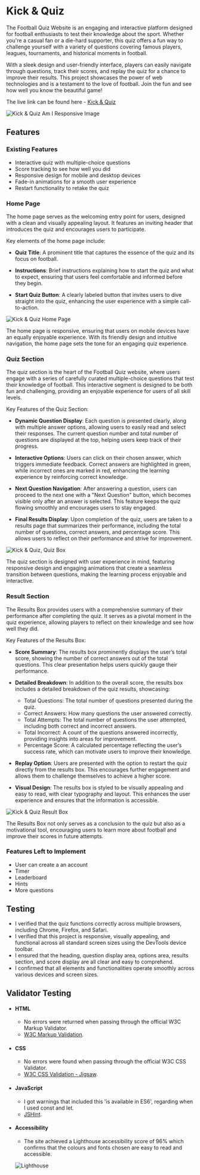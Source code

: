 # Kick & Quiz

The Football Quiz Website is an engaging and interactive platform designed for football enthusiasts to test their knowledge about the sport. Whether you're a casual fan or a die-hard supporter, this quiz offers a fun way to challenge yourself with a variety of questions covering famous players, leagues, tournaments, and historical moments in football.

With a sleek design and user-friendly interface, players can easily navigate through questions, track their scores, and replay the quiz for a chance to improve their results. This project showcases the power of web technologies and is a testament to the love of football. Join the fun and see how well you know the beautiful game!

The live link can be found here - [Kick & Quiz](https://esteban-jr.github.io/Kick-Quiz/)

![Kick & Quiz Am I Responsive Image](./assets/images/responsive.png)

## Features

### Existing Features

- Interactive quiz with multiple-choice questions
- Score tracking to see how well you did
- Responsive design for mobile and desktop devices
- Fade-in animations for a smooth user experience
- Restart functionality to retake the quiz

### Home Page

The home page serves as the welcoming entry point for users, designed with a clean and visually appealing layout. It features an inviting header that introduces the quiz and encourages users to participate.

Key elements of the home page include:
- **Quiz Title**: A prominent title that captures the essence of the quiz and its focus on football.

- **Instructions**: Brief instructions explaining how to start the quiz and what to expect, ensuring that users feel comfortable and informed before they begin.

- **Start Quiz Button**: A clearly labeled button that invites users to dive straight into the quiz, enhancing the user experience with a simple call-to-action.

![Kick & Quiz Home Page](./assets/images/home_page.png)

The home page is responsive, ensuring that users on mobile devices have an equally enjoyable experience. With its friendly design and intuitive navigation, the home page sets the tone for an engaging quiz experience.


### Quiz Section

The quiz section is the heart of the Football Quiz website, where users engage with a series of carefully curated multiple-choice questions that test their knowledge of football. This interactive segment is designed to be both fun and challenging, providing an enjoyable experience for users of all skill levels.

Key Features of the Quiz Section:

- **Dynamic Question Display**: Each question is presented clearly, along with multiple answer options, allowing users to easily read and select their responses. The current question number and total number of questions are displayed at the top, helping users keep track of their progress.

- **Interactive Options**: Users can click on their chosen answer, which triggers immediate feedback. Correct answers are highlighted in green, while incorrect ones are marked in red, enhancing the learning experience by reinforcing correct knowledge.

- **Next Question Navigation**: After answering a question, users can proceed to the next one with a "Next Question" button, which becomes visible only after an answer is selected. This feature keeps the quiz flowing smoothly and encourages users to stay engaged.

- **Final Results Display**: Upon completion of the quiz, users are taken to a results page that summarizes their performance, including the total number of questions, correct answers, and percentage score. This allows users to reflect on their performance and strive for improvement.

![Kick & Quiz, Quiz Box](./assets/images/quiz_box.png)

The quiz section is designed with user experience in mind, featuring responsive design and engaging animations that create a seamless transition between questions, making the learning process enjoyable and interactive.

### Result Section

The Results Box provides users with a comprehensive summary of their performance after completing the quiz. It serves as a pivotal moment in the quiz experience, allowing players to reflect on their knowledge and see how well they did.

Key Features of the Results Box:

- **Score Summary**: The results box prominently displays the user’s total score, showing the number of correct answers out of the total questions. This clear presentation helps users quickly gauge their performance.

- **Detailed Breakdown**: In addition to the overall score, the results box includes a detailed breakdown of the quiz results, showcasing:
  - Total Questions: The total number of questions presented during the quiz.
  - Correct Answers: How many questions the user answered correctly.
  - Total Attempts: The total number of questions the user attempted, including both correct and incorrect answers.
  - Total Incorrect: A count of the questions answered incorrectly, providing insights into areas for improvement.
  - Percentage Score: A calculated percentage reflecting the user’s success rate, which can motivate users to improve their knowledge.

- **Replay Option**: Users are presented with the option to restart the quiz directly from the results box. This encourages further engagement and allows them to challenge themselves to achieve a higher score.

- **Visual Design**: The results box is styled to be visually appealing and easy to read, with clear typography and layout. This enhances the user experience and ensures that the information is accessible.

![Kick & Quiz Result Box](./assets/images/result_box.png)

The Results Box not only serves as a conclusion to the quiz but also as a motivational tool, encouraging users to learn more about football and improve their scores in future attempts.

### Features Left to Implement

- User can create a an account
- Timer
- Leaderboard
- Hints 
- More questions

## Testing

- I verified that the quiz functions correctly across multiple browsers, including Chrome, Firefox, and Safari.
- I verified that this project is responsive, visually appealing, and functional across all standard screen sizes using the DevTools device toolbar.
- I ensured that the heading, question display area, options area, results section, and score display are all clear and easy to comprehend.
- I confirmed that all elements and functionalities operate smoothly across various devices and screen sizes.

## Validator Testing

- #### HTML

  - No errors were returned when passing through the official W3C Markup Validator.
  - [W3C Markup Validation](https://validator.w3.org/nu/?doc=https%3A%2F%2Festeban-jr.github.io%2FKick-Quiz%2F).

- #### CSS

  - No errors were found when passing through the official W3C CSS Validator. 
  - [W3C CSS Validation - Jigsaw](https://jigsaw.w3.org/css-validator/validator?uri=https%3A%2F%2Festeban-jr.github.io%2FKick-Quiz%2F&profile=css3svg&usermedium=all&warning=1&vextwarning=&lang=en).

- #### JavaScript

  - I got warnings that included this 'is available in ES6', regarding when I used const and let.
  - [JSHint](https://jshint.com/).

- #### Accessibility 

  - The site achieved a Lighthouse accessibility score of 96% which confirms that the colours and fonts chosen are easy to read and accessible.

  ![Lighthouse](/assets/images/lighthouse.png)